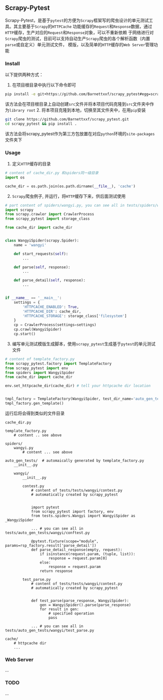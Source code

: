 ## Scrapy-Pytest
Scrapy-Pytest，是基于`pytest`的方便为`Scrapy`框架写的爬虫设计的单元测试工具。其主要基于`Scrapy`的`HTTPCache`
功能缓存的`Request`和`Response`数据，通过`HTTP`缓存，生产对应的`Request`和`Response`对象，可以不重新依赖
于网络进行对`Scrapy`爬虫的测试，目前可以支持自动生产`Scrapy`爬虫的各个解析函数（内置`parse`或自定义）单元测试文件，
模版，以及简单的`HTTP`缓存的`Web Server`管理功能


### Install
以下提供两种方式：
1. 在项目根目录中执行以下命令即可
```bash
pip install -e git+https://github.com/Barnettxxf/scrapy_pytest#egg=scrapy_pytest
```

 该方法会在项目根目录上自动创建`src`文件并将本项目代码克隆到`src`文件夹中作为`library root`
2. 将本项目克隆到本地，切换至其文件夹中，在用`pip`安装
```bash
git clone https://github.com/Barnettxxf/scrapy_pytest.git
cd scrapy_pytest && pip install .
```
 该方法会将scrapy_pytest作为第三方包放置在对应`python`环境的`site-packages`文件夹下

### Usage
1. 定义`HTTP`缓存的目录
```python
# content of cache_dir.py 和spiders同一级目录
import os

cache_dir = os.path.join(os.path.dirname(__file__), 'cache')
```
2. `Scrapy`爬虫例子, 并运行，将`HTTP`缓存下来，供后面测试使用
```python
# part content of spiders/wangyi.py, you can see all in tests/spiders/wangyi.py
import scrapy
from scrapy.crawler import CrawlerProcess
from scrapy_pytest import storage_class

from cache_dir import cache_dir


class WangyiSpider(scrapy.Spider):
    name = 'wangyi'

    def start_requests(self):
        ...

    def parse(self, response):
        ...

    def parse_detail(self, response):
        ...


if __name__ == '__main__':
    settings = {
        'HTTPCACHE_ENABLED': True,
        'HTTPCACHE_DIR': cache_dir,
        'HTTPCACHE_STORAGE': storage_class['filesystem']
    }
    cp = CrawlerProcess(settings=settings)
    cp.crawl(WangyiSpider)
    cp.start()
```

3. 编写单元测试模版生成脚本，使用`scrapy_pytest`生成基于`pytest`的单元测试文件
```python
# content of template_factory.py
from scrapy_pytest.factory import TemplateFactory
from scrapy_pytest import env
from spiders import WangyiSpider
from cache_dir import cache_dir

env.set_httpcache_dir(cache_dir) # tell your httpcache dir location


tmpl_factory = TemplateFactory(WangyiSpider, test_dir_name='auto_gen_tests')
tmpl_factory.gen_template()
```
运行后将会得到类似的文件目录
```
cache_dir.py

template_factory.py
    # content .. see above

spiders/
    wangyi.py
        # content ... see above 

auto_gen_tests/  # automaically generated by template_factory.py
    __init__.py
    
    wangyi/
        __init__.py
        
        contest.py
            # content of tests/tests/wangyi/contest.py
            # automatically created by scrapy_pytest
            
            
            import pytest
            from scrapy_pytest import factory, env
            from tests.spiders.Wangyi import WangyiSpider as _WangyiSpider
            
            ... # you can see all in tests/auto_gen_tests/wangyi/conftest.py
            
            @pytest.fixture(scope="module", params=rsp_factory.result['parse_detail'])
            def parse_detail_response(empty, request):
                if isinstance(request.param, (tuple, list)):
                    response = request.param[0]
                else:
                    response = request.param
                return response
        
        test_parse.py
            # content of tests/tests/wangyi/contest.py
            # automatically created by scrapy_pytest


            def test_parse(parse_response, WangyiSpider):
                gen = WangyiSpider().parse(parse_response)
                for result in gen:
                    # specified operation
                    pass
            
            ... # you can see all in tests/auto_gen_tests/wangyi/test_parse.py

cache/
    # httpcache dir
    ...
```

### Web Server
...

### TODO
...


